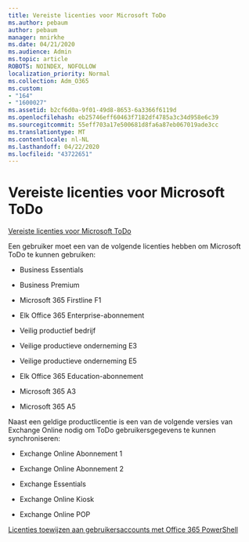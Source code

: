```yaml
---
title: Vereiste licenties voor Microsoft ToDo
ms.author: pebaum
author: pebaum
manager: mnirkhe
ms.date: 04/21/2020
ms.audience: Admin
ms.topic: article
ROBOTS: NOINDEX, NOFOLLOW
localization_priority: Normal
ms.collection: Adm_O365
ms.custom:
- "164"
- "1600027"
ms.assetid: b2cf6d0a-9f01-49d8-8653-6a3366f6119d
ms.openlocfilehash: eb25746eff60463f7182df4785a3c34d958e6c39
ms.sourcegitcommit: 55eff703a17e500681d8fa6a87eb067019ade3cc
ms.translationtype: MT
ms.contentlocale: nl-NL
ms.lasthandoff: 04/22/2020
ms.locfileid: "43722651"
---
```

# <a name="required-licenses-for-microsoft-todo"></a>Vereiste licenties voor Microsoft ToDo

[Vereiste licenties voor Microsoft ToDo](https://support.office.com/article/381e9d1b-c500-49b5-973e-890fd86528d7.aspx)
  
Een gebruiker moet een van de volgende licenties hebben om Microsoft ToDo te kunnen gebruiken:
  
- Business Essentials

- Business Premium

- Microsoft 365 Firstline F1

- Elk Office 365 Enterprise-abonnement

- Veilig productief bedrijf

- Veilige productieve onderneming E3

- Veilige productieve onderneming E5

- Elk Office 365 Education-abonnement

- Microsoft 365 A3

- Microsoft 365 A5

Naast een geldige productlicentie is een van de volgende versies van Exchange Online nodig om ToDo gebruikersgegevens te kunnen synchroniseren:
  
- Exchange Online Abonnement 1

- Exchange Online Abonnement 2

- Exchange Essentials

- Exchange Online Kiosk

- Exchange Online POP

[Licenties toewijzen aan gebruikersaccounts met Office 365 PowerShell](https://docs.microsoft.com/office365/enterprise/powershell/assign-licenses-to-user-accounts-with-office-365-powershell )
  